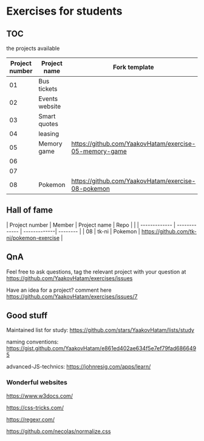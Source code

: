# Exercises for students

## TOC
the projects available

| Project number | Project name    | Fork template |
| -------------  | -------------   | -------------|
| 01             | Bus tickets     |             |
| 02             | Events website  |                 |
| 03             | Smart quotes |                  |
| 04             | leasing |                       |
| 05             | Memory game | https://github.com/YaakovHatam/exercise-05-memory-game |
| 06             |  |                       |
| 07             |  |                       |
| 08             | Pokemon | https://github.com/YaakovHatam/exercise-08-pokemon |


## Hall of fame

| Project number | Member | Project name    | Repo |                   |
| -------------  | -------------   | -------------| -------- |
| 08             | tk-ni | Pokemon | https://github.com/tk-ni/pokemon-exercise |

## QnA
Feel free to ask questions, tag the relevant project with your question at https://github.com/YaakovHatam/exercises/issues

Have an idea for a project? comment here https://github.com/YaakovHatam/exercises/issues/7

## Good stuff
Maintained list for study: https://github.com/stars/YaakovHatam/lists/study

naming conventions: https://gist.github.com/YaakovHatam/e861ed402ae634f5e7ef79fad6866495

advanced-JS-technics: https://johnresig.com/apps/learn/

### Wonderful websites
https://www.w3docs.com/

https://css-tricks.com/

https://regexr.com/

https://github.com/necolas/normalize.css
